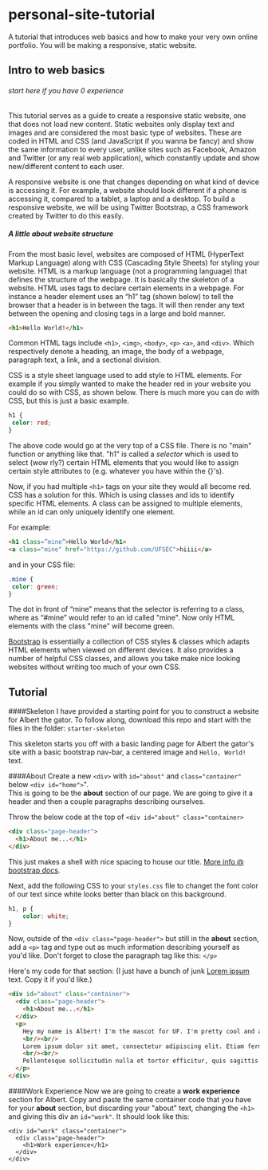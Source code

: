 # personal-site-tutorial
A tutorial that introduces web basics and how to make your very own online portfolio.
You will be making a responsive, static website.
## Intro to web basics 
###### start here if you have 0 experience

This tutorial serves as a guide to create a responsive static website, one that
does not load new content. Static websites only display text and images and are
considered the most basic type of websites. These are coded in HTML and CSS (and JavaScript if you wanna be fancy) and show
the same information to every user, unlike sites such as Facebook, Amazon and Twitter (or any real web application), which
constantly update and show new/different content to each user.

A responsive website is one that changes depending on what kind of device is accessing
it. For example, a website should look different if a phone is accessing it, compared to a
tablet, a laptop and a desktop. To build a responsive website, we will be using Twitter
Bootstrap, a CSS framework created by Twitter to do this easily.

##### A little about website structure

From the most basic level, websites are composed of HTML (HyperText Markup
Language) along with CSS (Cascading Style Sheets) for styling your website. HTML is a markup
language (not a programming language) that defines the structure of the webpage. It is
basically the skeleton of a website. HTML uses tags to declare certain elements in a
webpage. For instance a header element uses an “h1” tag (shown below) to tell the
browser that a header is in between the tags. It will then render any text between the
opening and closing tags in a large and bold manner.

```html
<h1>Hello World!</h1>
```

Common HTML tags include `<h1>`, `<img>`, `<body>`, `<p>` `<a>`, and
`<div>`. Which respectively denote a heading, an image, the body of a webpage,
paragraph text, a link, and a sectional division.

CSS is a style sheet language used to add style to HTML elements. For example if you
simply wanted to make the header red in your website you could do so with CSS, as
shown below. There is much more you can do with CSS, but this is just a basic example.

```css
h1 {
 color: red;
}
```
The above code would go at the very top of a CSS file. There is no "main" function or anything like that. "h1" is called a *selector* which is used to select (wow rly?) certain HTML elements that you would like to assign certain style attributes to (e.g. whatever you have within the {}'s).

Now, if you had multiple `<h1>` tags on your site they would all become red. CSS
has a solution for this. Which is using classes and ids to identify specific HTML elements.
A class can be assigned to multiple elements, while an id can only uniquely identify one
element.   

For example:

```html
<h1 class=”mine”>Hello World</h1>
<a class="mine" href="https://github.com/UFSEC">hiiii</a>
```
and in your CSS file:
```css
.mine {
 color: green;
}
```
The dot in front of “mine” means that the selector is referring to a class, where as “#mine” would refer to an id called "mine". Now only HTML elements with the class "mine" will become green.

[Bootstrap](http://getbootstrap.com/) is essentially a collection of CSS styles & classes which adapts HTML elements when
viewed on different devices. It also provides a number of helpful CSS classes, and allows you take make nice looking websites without writing too much of your own CSS.

## Tutorial
####Skeleton
I have provided a starting point for you to construct a website for Albert the gator. To follow along, download this repo and start with the files in the folder: `starter-skeleton`

This skeleton starts you off with a basic landing page for Albert the gator's site with a basic bootstrap nav-bar, a centered image and `Hello, World!` text.

####About
Create a new `<div>` with `id="about"` and `class="container"` below `<div id="home">`".  
This is going to be the **about** section of our page. We are going to give it a header and then a couple paragraphs describing ourselves.  

Throw the below code at the top of `<div id="about" class="container>`
```html
<div class="page-header">
  <h1>About me...</h1>
</div>
```
This just makes a shell with nice spacing to house our title. [More info @ bootstrap docs](http://getbootstrap.com/components/#page-header).

Next, add the following CSS to your `styles.css` file to changet the font color of our text since white looks better than black on this background.

```css
h1, p {
	color: white;
}
```

Now, outside of the `<div class="page-header">` but still in the **about** section, add a `<p>` tag and type out as much information describing yourself as you'd like.  Don't forget to close the paragraph tag like this: `</p>`

Here's my code for that section: (I just have a bunch of junk [Lorem ipsum](https://en.wikipedia.org/wiki/Lorem_ipsum) text. Copy it if you'd like.)
```html
<div id="about" class="container">
  <div class="page-header">
    <h1>About me...</h1>
  </div>
  <p>
    Hey my name is Albert! I'm the mascot for UF. I'm pretty cool and a 1337 programmer and stuff.
    <br/><br/>
    Lorem ipsum dolor sit amet, consectetur adipiscing elit. Etiam fermentum dolor massa, id consequat nisl maximus at. Nunc leo tellus, ornare eget scelerisque nec, tincidunt at mi. Aliquam dapibus porttitor purus, non luctus ex interdum ullamcorper. Nullam sapien ante, laoreet non mattis non, scelerisque vel nunc. Phasellus cursus mollis varius. Sed interdum libero quis orci tincidunt viverra. In laoreet auctor ante, vel sagittis odio porttitor at. Suspendisse sit amet sem auctor felis egestas aliquet. Mauris consequat bibendum est sit amet scelerisque. Cras accumsan nisl ligula, ut faucibus odio posuere eu.
    <br/><br/> 
    Pellentesque sollicitudin nulla et tortor efficitur, quis sagittis lectus consequat. Suspendisse efficitur nec tellus quis suscipit. Ut hendrerit eleifend metus vitae pharetra. Fusce posuere semper nulla, et scelerisque turpis viverra a. Morbi cursus tortor at finibus bibendum. Donec maximus suscipit ipsum. Sed accumsan justo dictum tristique cursus. Nunc fringilla posuere imperdiet.    
  </p>
</div>
```
####Work Experience
Now we are going to create a **work experience** section for Albert. Copy and paste the same container code that you have for your **about** section, but discarding your "about" text, changing the `<h1>` and giving this div an `id="work"`. It should look like this:
```
<div id="work" class="container">
  <div class="page-header">
    <h1>Work experience</h1>
  </div>
</div>
```
